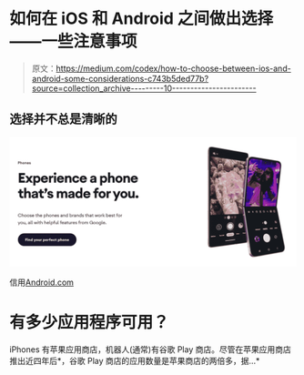 # 如何在 iOS 和 Android 之间做出选择——一些注意事项

> 原文：<https://medium.com/codex/how-to-choose-between-ios-and-android-some-considerations-c743b5ded77b?source=collection_archive---------10----------------------->

## 选择并不总是清晰的

![](img/9193177b9b748a6e7559c7217eeeb738.png)

信用[Android.com](https://www.android.com/phones/)

# 有多少应用程序可用？

iPhones 有苹果应用商店，机器人(通常)有谷歌 Play 商店。尽管在苹果应用商店推出近四年后*，谷歌 Play 商店的应用数量是苹果商店的两倍多，据…*